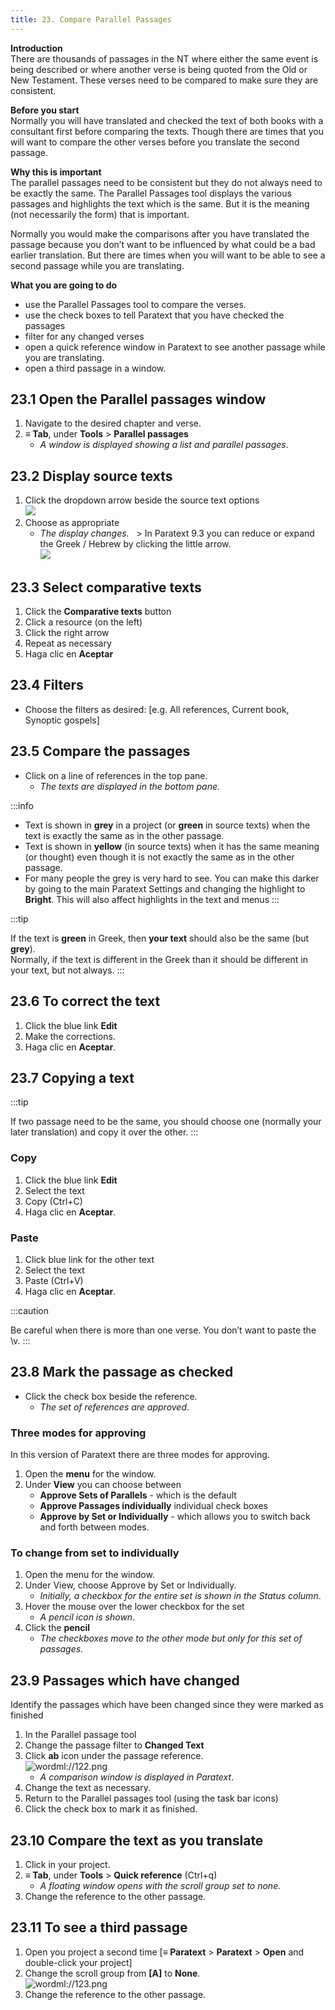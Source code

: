 ```yaml
---
title: 23. Compare Parallel Passages
---
```

**Introduction**  
There are thousands of passages in the NT where either the same event is being described or where another verse is being quoted from the Old or New Testament. These verses need to be compared to make sure they are consistent.

**Before you start**  
Normally you will have translated and checked the text of both books with a consultant first before comparing the texts. Though there are times that you will want to compare the other verses before you translate the second passage.

**Why this is important**  
The parallel passages need to be consistent but they do not always need to be exactly the same. The Parallel Passages tool displays the various passages and highlights the text which is the same. But it is the meaning (not necessarily the form) that is important.

Normally you would make the comparisons after you have translated the passage because you don’t want to be influenced by what could be a bad earlier translation. But there are times when you will want to be able to see a second passage while you are translating.

**What you are going to do**
-  use the Parallel Passages tool to compare the verses.
-  use the check boxes to tell Paratext that you have checked the passages
-  filter for any changed verses
-  open a quick reference window in Paratext to see another passage while you are translating.
-  open a third passage in a window.

## 23.1 Open the Parallel passages window
1.  Navigate to the desired chapter and verse.
1.  **≡ Tab**, under **Tools** \> **Parallel passages**
    -  *A window is displayed showing a list and parallel passages*.

## 23.2 Display source texts
1.  Click the dropdown arrow beside the source text options  
   ![](../media/5de8786f01eb7aacbd277215949e2806.png)
1.  Choose as appropriate
    -  *The display changes.*   > In Paratext 9.3 you can reduce or expand the Greek / Hebrew by clicking the little arrow.  
      ![](../media/parallel-passage-greek-collapse.png)


## 23.3 Select comparative texts
1.  Click the **Comparative texts** button
1.  Click a resource (on the left)
1.  Click the right arrow
1.  Repeat as necessary
1.  Haga clic en **Aceptar**

## 23.4 Filters
-  Choose the filters as desired: [e.g. All references, Current book, Synoptic gospels]

## 23.5 Compare the passages
-  Click on a line of references in the top pane.
    -  *The texts are displayed in the bottom pane.*

:::info

- Text is shown in **grey** in a project (or **green** in source texts) when the text is exactly the same as in the other passage.
- Text is shown in **yellow** (in source texts) when it has the same meaning (or thought) even though it is not exactly the same as in the other passage.
- For many people the grey is very hard to see. You can make this darker by going to the main Paratext Settings and changing the highlight to **Bright**. This will also affect highlights in the text and menus
:::


:::tip

If the text is **green** in Greek, then **your text** should also be the same (but **grey**).  
Normally, if the text is different in the Greek than it should be different in your text, but not always.
:::


## 23.6 To correct the text
1.  Click the blue link **Edit**
1.  Make the corrections.
1.  Haga clic en **Aceptar**.


## 23.7 Copying a text
:::tip

If two passage need to be the same, you should choose one (normally your later translation) and copy it over the other.
:::

### Copy
1.  Click the blue link **Edit**
1.  Select the text
1.  Copy (Ctrl+C)
1.  Haga clic en **Aceptar**.

### Paste
1.  Click blue link for the other text
1.  Select the text
1.  Paste (Ctrl+V)
1.  Haga clic en **Aceptar**.

:::caution

Be careful when there is more than one verse. You don’t want to paste the \\v.
:::


## 23.8 Mark the passage as checked
-  Click the check box beside the reference.
     -  *The set of references are approved*.

### Three modes for approving
In this version of Paratext there are three modes for approving.
1.  Open the **menu** for the window.
2.  Under **View** you can choose between
     -  **Approve Sets of Parallels** - which is the default
     -  **Approve Passages individually** individual check boxes
     -  **Approve by Set or Individually** - which allows you to switch back and forth between modes.

### To change from set to individually
1.  Open the menu for the window.
1.  Under View, choose Approve by Set or Individually.
    -  *Initially, a checkbox for the entire set is shown in the Status column*.
1.  Hover the mouse over the lower checkbox for the set
    -  *A pencil icon is shown*.
1.  Click the **pencil**
    -  *The checkboxes move to the other mode but only for this set of passages.*


## 23.9 Passages which have changed
Identify the passages which have been changed since they were marked as finished

1.  In the Parallel passage tool
1.  Change the passage filter to **Changed Text**
1.  Click **ab** icon under the passage reference.  
   ![wordml://122.png](../media/ea1d66852c0192c8550330116493c717.png)
    - *A comparison window is displayed in Paratext*.
1.  Change the text as necessary.
1.  Return to the Parallel passages tool (using the task bar icons)
1.  Click the check box to mark it as finished.

## 23.10 Compare the text as you translate
1.  Click in your project.
1.  **≡ Tab**, under **Tools** \> **Quick reference** (Ctrl+q)
    - *A floating window opens with the scroll group set to none.*
1.  Change the reference to the other passage.

## 23.11 To see a third passage
1.  Open you project a second time [**≡ Paratext** \> **Paratext** \> **Open** and double-click your project]
1.  Change the scroll group from **[A]** to **None**.  
   ![wordml://123.png](../media/d55737ffa1c94445ea7563fcf86f87e2.png)
1.  Change the reference to the other passage.